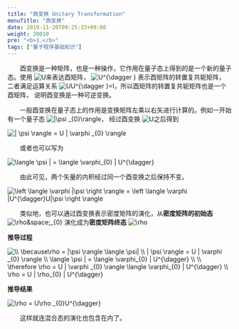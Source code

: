```yaml
---
title: "酉变换 Unitary Transformation"
menuTitle: "酉变换"
date: 2019-11-20T09:25:33+09:00
weight: 30010
pre: "<b>1.</b>"
tags: ["量子程序基础知识"]
---
```


&emsp;&emsp;酉变换是一种矩阵，也是一种操作，它作用在量子态上得到的是一个新的量子态。使用 <img src="https://latex.codecogs.com/gif.latex?U" title="U" style="margin: auto; display: inline;"/>来表达酉矩阵， <img src="https://latex.codecogs.com/gif.latex?U^{\dagger&space;}" title="U^{\dagger }" style="margin: auto; display: inline;"/> 表示酉矩阵的转置复共轭矩阵，
二者满足运算关系 <img src="https://latex.codecogs.com/gif.latex?UU^{\dagger&space;}=I" title="UU^{\dagger }=I" style="margin: auto; display: inline;"/>，所以酉矩阵的转置复共轭矩阵也是一个酉矩阵， 说明酉变换是一种可逆变换。

&emsp;&emsp;一般酉变换在量子态上的作用是变换矩阵左乘以右矢进行计算的。例如一开始有一个量子态 <img src="https://latex.codecogs.com/gif.latex?|\psi&space;_{0}\rangle" title="|\psi _{0}\rangle" style="margin: auto; display: inline;"/>，
经过酉变换 <img src="https://latex.codecogs.com/gif.latex?U" title="U" style="margin: auto; display: inline;"/>之后得到

<img src="https://latex.codecogs.com/gif.latex?\inline&space;\dpi{150}&space;|&space;\psi&space;\rangle&space;=&space;U&space;|&space;\varphi&space;_{0}&space;\rangle" title="| \psi \rangle = U | \varphi _{0} \rangle" />

&emsp;&emsp;或者也可以写为

<img src="https://latex.codecogs.com/gif.latex?\inline&space;\dpi{150}&space;\langle&space;\psi&space;|&space;=&space;\langle&space;\varphi_{0}&space;|&space;U^{\dagger}" title="\langle \psi | = \langle \varphi_{0} | U^{\dagger}" />

&emsp;&emsp;由此可见，两个矢量的内积经过同一个酉变换之后保持不变。

<img src="https://latex.codecogs.com/gif.latex?\inline&space;\dpi{150}&space;\left&space;\langle&space;\varphi&space;|\psi&space;\right&space;\rangle&space;=&space;\left&space;\langle&space;\varphi&space;|U^{\dagger}U|\psi&space;\right&space;\rangle" title="\left \langle \varphi |\psi \right \rangle = \left \langle \varphi |U^{\dagger}U|\psi \right \rangle" />

&emsp;&emsp;类似地，也可以通过酉变换表示密度矩阵的演化，从**密度矩阵的初始态** <img src="https://latex.codecogs.com/gif.latex?\rho&space;_{0}" title="\rho&space;_{0}" style="margin: auto; display: inline;"/> 
演化成为**密度矩阵终态** <img src="https://latex.codecogs.com/gif.latex?\rho" title="\rho" style="margin: auto; display: inline;"/> 


**推导过程**

<img src="https://latex.codecogs.com/gif.latex?\inline&space;\dpi{150}&space;\\&space;\because\rho&space;=&space;|\psi&space;\rangle&space;\langle&space;\psi|&space;\\&space;|&space;\psi&space;\rangle&space;=&space;U&space;|&space;\varphi&space;_{0}&space;\rangle&space;\\&space;\langle&space;\psi&space;|&space;=&space;\langle&space;\varphi_{0}&space;|&space;U^{\dagger}&space;\\&space;\\&space;\therefore&space;\rho&space;=&space;U&space;|&space;\varphi&space;_{0}&space;\rangle&space;\langle&space;\varphi_{0}&space;|&space;U^{\dagger}&space;\\&space;\rho&space;=&space;U&space;|&space;\rho_{0}&space;|&space;U^{\dagger}" title="\\ \because\rho = |\psi \rangle \langle \psi| \\ | \psi \rangle = U | \varphi _{0} \rangle \\ \langle \psi | = \langle \varphi_{0} | U^{\dagger} \\ \\ \therefore \rho = U | \varphi _{0} \rangle \langle \varphi_{0} | U^{\dagger} \\ \rho = U | \rho_{0} | U^{\dagger}" />


**推导结果**

<img src="https://latex.codecogs.com/gif.latex?\inline&space;\dpi{150}&space;\rho&space;=&space;U\rho&space;_{0}U^{\dagger}" title="\rho = U\rho _{0}U^{\dagger}" />

&emsp;&emsp;这样就连混合态的演化也包含在内了。